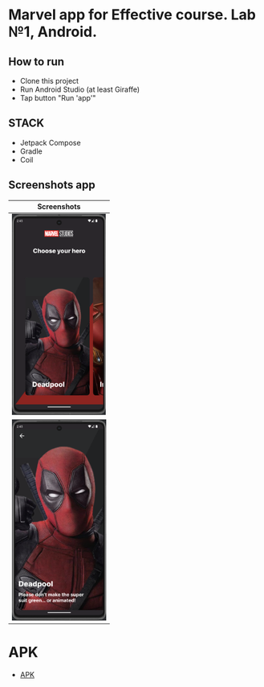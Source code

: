 # Marvel app for Effective course. Lab №1, Android.

## How to run

* Clone this project
* Run Android Studio (at least Giraffe)
* Tap button "Run 'app'"

## STACK

* Jetpack Compose 
* Gradle
* Coil

## Screenshots app
|                      Screenshots                       |
|:------------------------------------------------------:|
| <img src="assets/first_screenshot.webp" height="400">  | 
| <img src="assets/second_screenshot.webp" height="400"> |

# APK

* [APK](assets/app-debug.apk)